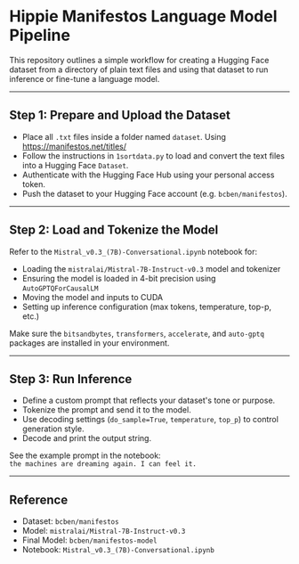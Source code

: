 # Hippie Manifestos Language Model Pipeline

This repository outlines a simple workflow for creating a Hugging Face dataset from a directory of plain text files and using that dataset to run inference or fine-tune a language model.

---

## Step 1: Prepare and Upload the Dataset

- Place all `.txt` files inside a folder named `dataset`. Using https://manifestos.net/titles/
- Follow the instructions in `1sortdata.py` to load and convert the text files into a Hugging Face `Dataset`.
- Authenticate with the Hugging Face Hub using your personal access token.
- Push the dataset to your Hugging Face account (e.g. `bcben/manifestos`).

---

## Step 2: Load and Tokenize the Model

Refer to the `Mistral_v0.3_(7B)-Conversational.ipynb` notebook for:
- Loading the `mistralai/Mistral-7B-Instruct-v0.3` model and tokenizer
- Ensuring the model is loaded in 4-bit precision using `AutoGPTQForCausalLM`
- Moving the model and inputs to CUDA
- Setting up inference configuration (max tokens, temperature, top-p, etc.)

Make sure the `bitsandbytes`, `transformers`, `accelerate`, and `auto-gptq` packages are installed in your environment.

---

## Step 3: Run Inference

- Define a custom prompt that reflects your dataset's tone or purpose.
- Tokenize the prompt and send it to the model.
- Use decoding settings (`do_sample=True`, `temperature`, `top_p`) to control generation style.
- Decode and print the output string.

See the example prompt in the notebook:  
`the machines are dreaming again. I can feel it.`

---

## Reference

- Dataset: `bcben/manifestos`
- Model: `mistralai/Mistral-7B-Instruct-v0.3`
- Final Model: `bcben/manifestos-model`
- Notebook: `Mistral_v0.3_(7B)-Conversational.ipynb`
